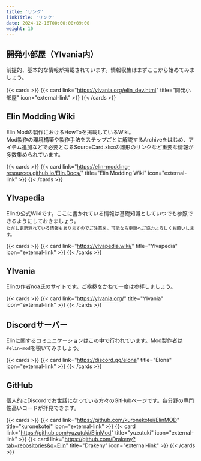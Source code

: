```yaml
---
title: 'リンク'
linkTitle: 'リンク'
date: 2024-12-16T00:00:00+09:00
weight: 10
---
```


## 開発小部屋（Ylvania内）

前提的、基本的な情報が掲載されています。情報収集はまずここから始めてみましょう。

{{< cards >}}
  {{< card link="https://ylvania.org/elin_dev.html" title="開発小部屋" icon="external-link" >}}
{{< /cards >}}

## Elin Modding Wiki

Elin Modの製作におけるHowToを掲載しているWiki。  
Mod製作の環境構築や製作手法をステップごとに解説するArchiveをはじめ、アイテム追加などで必要となるSourceCard.xlsxの雛形のリンクなど重要な情報が多数集められています。

{{< cards >}}
  {{< card link="https://elin-modding-resources.github.io/Elin.Docs/" title="Elin Modding Wiki" icon="external-link" >}}
{{< /cards >}}

## Ylvapedia

Elinの公式Wikiです。ここに書かれている情報は基礎知識としていつでも参照できるようにしておきましょう。  
<small class="gray">ただし更新遅れている情報もありますのでご注意を。可能なら更新へご協力よろしくお願いします。</small>

{{< cards >}}
  {{< card link="https://ylvapedia.wiki/" title="Ylvapedia" icon="external-link" >}}
{{< /cards >}}


## Ylvania

Elinの作者noa氏のサイトです。ご挨拶をかねて一度は参拝しましょう。

{{< cards >}}
  {{< card link="https://ylvania.org/" title="Ylvania" icon="external-link" >}}
{{< /cards >}}

## Discordサーバー

Elinに関するコミュニケーションはこの中で行われています。Mod製作者は`#elin-mod`を覗いてみましょう。

{{< cards >}}
  {{< card link="https://discord.gg/elona" title="Elona" icon="external-link" >}}
{{< /cards >}}


## GitHub

個人的にDiscordでお世話になっている方々のGitHubページです。各分野の専門性高いコードが拝見できます。

{{< cards >}}
  {{< card link="https://github.com/kuronekotei/ElinMOD" title="kuronekotei" icon="external-link" >}}
  {{< card link="https://github.com/yuzutuki/ElinMod" title="yuzutuki" icon="external-link" >}}
  {{< card link="https://github.com/Drakeny?tab=repositories&q=Elin" title="Drakeny" icon="external-link" >}}
{{< /cards >}}
